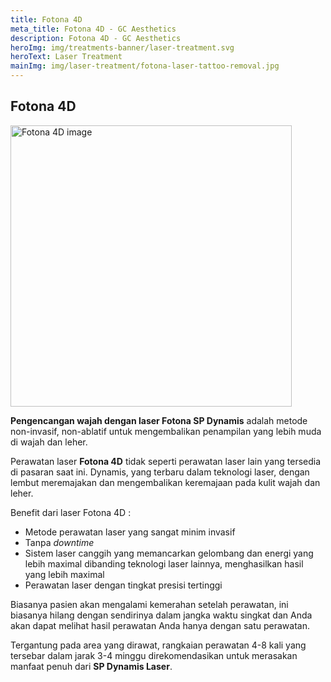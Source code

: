 ```yaml
---
title: Fotona 4D
meta_title: Fotona 4D - GC Aesthetics
description: Fotona 4D - GC Aesthetics
heroImg: img/treatments-banner/laser-treatment.svg
heroText: Laser Treatment
mainImg: img/laser-treatment/fotona-laser-tattoo-removal.jpg
---
```


<div class="container">
<div class="row mt-4">

## Fotona 4D

</div>
<div class="row mt-4">
<div class="col-12 col-lg-6 col-xl-4">

<img :src="mainImg" class="w-100 shadow-sm object-fit-cover" height="450" alt="Fotona 4D image" />

</div>
<div class="col-12 col-lg-6 col-xl-8 mt-4 mt-lg-0">

**Pengencangan wajah dengan laser Fotona SP Dynamis** adalah metode
non-invasif, non-ablatif untuk mengembalikan penampilan yang lebih
muda di wajah dan leher.

Perawatan laser **Fotona 4D** tidak seperti perawatan laser lain yang
tersedia di pasaran saat ini. Dynamis, yang terbaru dalam teknologi
laser, dengan lembut meremajakan dan mengembalikan keremajaan
pada kulit wajah dan leher.

Benefit dari laser Fotona 4D :

<ul class="dash">
<li>Metode perawatan laser yang sangat minim invasif</li>
<li>Tanpa <em>downtime</em></li>
<li>Sistem laser canggih yang memancarkan gelombang dan
  energi yang lebih maximal dibanding teknologi laser
  lainnya, menghasilkan hasil yang lebih maximal</li>
<li>Perawatan laser dengan tingkat presisi tertinggi</li>
</ul>

Biasanya pasien akan mengalami kemerahan setelah perawatan, ini
biasanya hilang dengan sendirinya dalam jangka waktu singkat dan
Anda akan dapat melihat hasil perawatan Anda hanya dengan satu
perawatan.

Tergantung pada area yang dirawat, rangkaian perawatan 4-8 kali yang
tersebar dalam jarak 3-4 minggu direkomendasikan untuk merasakan
manfaat penuh dari **SP Dynamis Laser**.

</div>
</div>

</div>
